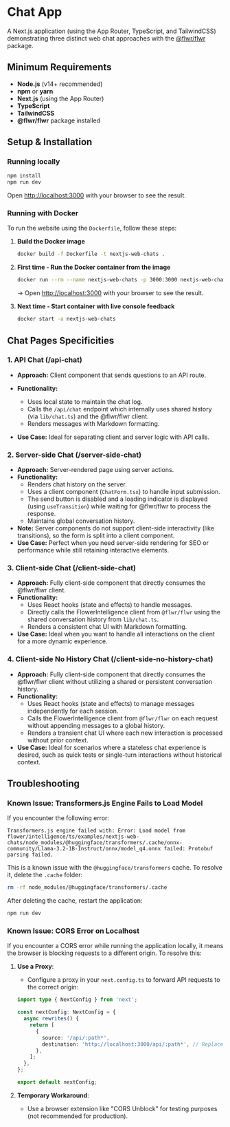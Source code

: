# Chat App

A Next.js application (using the App Router, TypeScript, and TailwindCSS) demonstrating three distinct web chat approaches with the [@flwr/flwr](https://www.npmjs.com/package/@flwr/flwr) package.

## Minimum Requirements

- **Node.js** (v14+ recommended)
- **npm** or **yarn**
- **Next.js** (using the App Router)
- **TypeScript**
- **TailwindCSS**
- **@flwr/flwr** package installed

## Setup & Installation

### Running locally

```bash
npm install
npm run dev
```

Open [http://localhost:3000](http://localhost:3000) with your browser to see the result.

### Running with Docker

To run the website using the `Dockerfile`, follow these steps:

1. **Build the Docker image**

   ```bash
   docker build -f Dockerfile -t nextjs-web-chats .
   ```

2. **First time - Run the Docker container from the image**

   ```bash
   docker run --rm --name nextjs-web-chats -p 3000:3000 nextjs-web-chats
   ```

   -> Open [http://localhost:3000](http://localhost:3000) with your browser to see the result.

3. **Next time - Start container with live console feedback**

   ```bash
   docker start -a nextjs-web-chats
   ```

## Chat Pages Specificities

### 1. **API Chat (/api-chat)**

- **Approach:** Client component that sends questions to an API route.
- **Functionality:**

  - Uses local state to maintain the chat log.
  - Calls the `/api/chat` endpoint which internally uses shared history (via `lib/chat.ts`) and the @flwr/flwr client.
  - Renders messages with Markdown formatting.

- **Use Case:** Ideal for separating client and server logic with API calls.

### 2. **Server-side Chat (/server-side-chat)**

- **Approach:** Server-rendered page using server actions.
- **Functionality:**
  - Renders chat history on the server.
  - Uses a client component (`ChatForm.tsx`) to handle input submission.
  - The send button is disabled and a loading indicator is displayed (using `useTransition`) while waiting for @flwr/flwr to process the response.
  - Maintains global conversation history.
- **Note:** Server components do not support client-side interactivity (like transitions), so the form is split into a client component.
- **Use Case:** Perfect when you need server-side rendering for SEO or performance while still retaining interactive elements.

### 3. **Client-side Chat (/client-side-chat)**

- **Approach:** Fully client-side component that directly consumes the @flwr/flwr client.
- **Functionality:**
  - Uses React hooks (state and effects) to handle messages.
  - Directly calls the FlowerIntelligence client from `@flwr/flwr` using the shared conversation history from `lib/chat.ts`.
  - Renders a consistent chat UI with Markdown formatting.
- **Use Case:** Ideal when you want to handle all interactions on the client for a more dynamic experience.

### 4. **Client-side No History Chat (/client-side-no-history-chat)**

- **Approach:** Fully client-side component that directly consumes the @flwr/flwr client without utilizing a shared or persistent conversation history.
- **Functionality:**
  - Uses React hooks (state and effects) to manage messages independently for each session.
  - Calls the FlowerIntelligence client from `@flwr/flwr` on each request without appending messages to a global history.
  - Renders a transient chat UI where each new interaction is processed without prior context.
- **Use Case:** Ideal for scenarios where a stateless chat experience is desired, such as quick tests or single-turn interactions without historical context.

## Troubleshooting

### Known Issue: Transformers.js Engine Fails to Load Model

If you encounter the following error:

```
Transformers.js engine failed with: Error: Load model from flower/intelligence/ts/examples/nextjs-web-chats/node_modules/@huggingface/transformers/.cache/onnx-community/Llama-3.2-1B-Instruct/onnx/model_q4.onnx failed: Protobuf parsing failed.
```

This is a known issue with the `@huggingface/transformers` cache. To resolve it, delete the `.cache` folder:

```bash
rm -rf node_modules/@huggingface/transformers/.cache
```

After deleting the cache, restart the application:

```bash
npm run dev
```

### Known Issue: CORS Error on Localhost

If you encounter a CORS error while running the application locally, it means the browser is blocking requests to a different origin. To resolve this:

1. **Use a Proxy**:

   - Configure a proxy in your `next.config.ts` to forward API requests to the correct origin:

   ```ts
   import type { NextConfig } from 'next';

   const nextConfig: NextConfig = {
     async rewrites() {
       return [
         {
           source: '/api/:path*',
           destination: 'http://localhost:3000/api/:path*', // Replace with your API server's origin
         },
       ];
     },
   };

   export default nextConfig;
   ```

2. **Temporary Workaround**:

   - Use a browser extension like "CORS Unblock" for testing purposes (not recommended for production).
